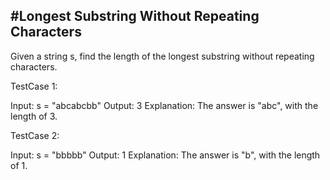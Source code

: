 #Longest Substring Without Repeating Characters
------------------------------------------------
Given a string s, find the length of the longest 
substring without repeating characters.

TestCase 1:

Input: s = "abcabcbb"
Output: 3
Explanation: The answer is "abc", with the length of 3.

TestCase 2:

Input: s = "bbbbb"
Output: 1
Explanation: The answer is "b", with the length of 1.